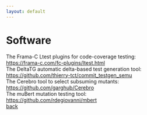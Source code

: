 ```yaml
---
layout: default
---
```


# Software

The Frama-C Ltest plugins for code-coverage testing:
<br>
https://frama-c.com/fc-plugins/ltest.html
<br>
The DeltaTG automatic delta-based test generation tool:
<br>
https://github.com/thierry-tct/commit_testgen_semu
<br>
The Cerebro tool to select subsuming mutants:
<br>
https://github.com/garghub/Cerebro
<br>
The muBert mutation testing tool:
<br>
https://github.com/rdegiovanni/mbert
<br>
[back](./)
